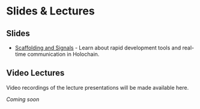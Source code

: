 # Slides & Lectures

## Slides

- [Scaffolding and Signals](https://codewithjv.github.io/open-holochain-curriculum/slides/scaffolding-and-signals/) - Learn about rapid development tools and real-time communication in Holochain.

## Video Lectures

Video recordings of the lecture presentations will be made available here.

*Coming soon*